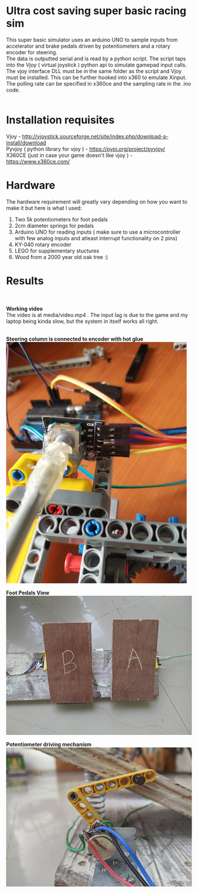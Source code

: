 # Ultra cost saving super basic racing sim
This super basic simulator uses an arduino UNO to sample inputs from accelerator and brake pedals driven by potentiometers and a rotary encoder for steering.<br>
The data is outputted serial and is read by a python script. The script taps into the Vjoy ( virtual joystick ) python api to simulate gamepad input calls.
<br> 
The vjoy interface DLL must be in the same folder as the script and Vjoy must be installed.
This can be further hooked into x360 to emulate Xinput. The polling rate can be specified in x360ce and the sampling rate in the .ino code. 
<br><br>

# Installation requisites
Vjoy - http://vjoystick.sourceforge.net/site/index.php/download-a-install/download <br>
Pyvjoy ( python library for vjoy ) - https://pypi.org/project/pyvjoy/ <br>
X360CE (just in case your game doesn't like vjoy ) - https://www.x360ce.com/ <br>

# Hardware
The hardware requirement will greatly vary depending on how you want to make it but here is what I used:<br>
1) Two 5k potentiometers for foot pedals<br>
2) 2cm diameter springs for pedals<br>
3) Arduino UNO for reading inputs ( make sure to use a microcontroller with few analog inputs and atleast interrupt functionality on 2 pins)<br>
4) KY-040 rotary encoder<br>
5) LEGO for supplementary stuctures<br>
6) Wood from a 2000 year old oak tree :) <br>


# Results
<br>

**Working video**
<br> The video is at media/video.mp4 . The input lag is due to the game and my laptop being kinda slow, but the system in itself works all right.<br><br>

**Steering column is connected to encoder with hot glue**<br>
![](media/rotary_encode.jpg )<br>

**Foot Pedals View**<br>
![](media/pedal%20view.jpg )<br>

**Potentiometer driving mechanism**<br>
![](media/trim%20accel.jpg )<br>
